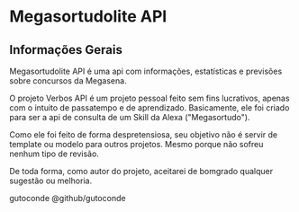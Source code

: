 # Megasortudolite API

## Informações Gerais

Megasortudolite API é uma api com informações, estatísticas e previsões sobre concursos da Megasena. 

O projeto Verbos API é um projeto pessoal feito sem fins lucrativos, apenas com o intuito de passatempo e de aprendizado. Basicamente, ele foi criado para ser a api de consulta de um Skill da Alexa ("Megasortudo").

Como ele foi feito de forma despretensiosa, seu objetivo não é servir de template ou modelo para outros projetos. Mesmo porque não sofreu nenhum tipo de revisão. 

De toda forma, como autor do projeto, aceitarei de bomgrado qualquer sugestão ou melhoria.

gutoconde
@github/gutoconde